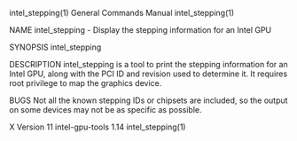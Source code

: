 intel_stepping(1)                                             General Commands Manual                                            intel_stepping(1)

NAME
       intel_stepping - Display the stepping information for an Intel GPU

SYNOPSIS
       intel_stepping

DESCRIPTION
       intel_stepping  is  a tool to print the stepping information for an Intel GPU, along with the PCI ID and revision used to determine it.  It
       requires root privilege to map the graphics device.

BUGS
       Not all the known stepping IDs or chipsets are included, so the output on some devices may not be as specific as possible.

X Version 11                                                   intel-gpu-tools 1.14                                              intel_stepping(1)
